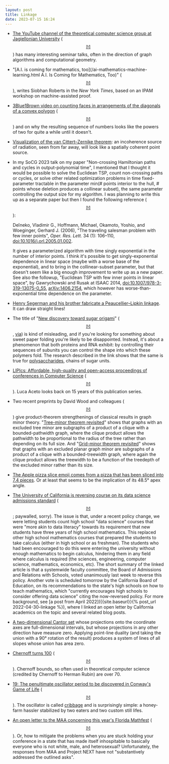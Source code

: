 ```yaml
---
layout: post
title: Linkage
date: 2023-07-15 16:24
---
```

* [The YouTube channel of the theoretical computer science group at Jagiellonian University](https://www.youtube.com/channel/UCudhkyXnp) <span style="white-space:nowrap">([$$\mathbb{M}$$](https://mathstodon.xyz/@11011110/110643216237002220))</span>  has many interesting seminar talks, often in the direction of graph algorithms and computational geometry.

* "[A.I. is coming for mathematics, too](/ai-mathematics-machine-learning.html
A.I. Is Coming for Mathematics, Too)" <span style="white-space:nowrap">([$$\mathbb{M}$$](https://mathstodon.xyz/@tao/110646721596499127)),</span> writes Siobhan Roberts in the _New York Times_, based on an IPAM workshop on machine-assisted proof.

* [3Blue1Brown video on counting faces in arrangements of the diagonals of a convex polygon](https://www.youtube.com/watch?v=YtkIWDE36qU) <span style="white-space:nowrap">([$$\mathbb{M}$$](https://mathstodon.xyz/@jix/110651873079898275))</span> and on why the resulting sequence of numbers looks like the powers of two for quite a while until it doesn't.

* [Visualization of the van Cittert–Zernike theorem](https://mathstodon.xyz/@j_bertolotti/110633884142999137): an incoherence source of radiation, seen from far away, will look like a spatially coherent point source.

* In my SoCG 2023 talk on my paper "Non-crossing Hamiltonian paths and cycles in output-polynomial time", I mentioned that I thought it would be possible to solve the Euclidean TSP, count non-crossing paths or cycles, or solve other related optimization problems in time fixed-parameter tractable in the parameter min(# points interior to the hull, # points whose deletion produces a collinear subset), the same parameter controlling the output size for my algorithm. I was planning to write this up as a separate paper but then I found the following reference <span style="white-space:nowrap">([$$\mathbb{M}$$](https://mathstodon.xyz/@11011110/110665873083153157)):</span>

  Deĭneko, Vladimir G., Hoffmann, Michael, Okamoto, Yoshio, and Woeginger, Gerhard J. (2006), "The traveling salesman problem with few inner points", _Oper. Res. Lett._ 34 (1): 106–110, [doi:10.1016/j.orl.2005.01.002](https://doi.org/10.1016/j.orl.2005.01.002).

  It gives a parameterized algorithm with time singly exponential in the number of interior points. I think it's possible to get singly-exponential dependence in linear space (maybe with a worse base of the exponential), and to bring in the collinear-subset parameter, but that doesn't seem like a big enough improvement to write up as a new paper. See also the followup, "Euclidean TSP with few inner points in linear space", by Gawrychowski and Rusak at ISAAC 2014, [doi:10.1007/978-3-319-13075-0_55](https://doi.org/10.1007/978-3-319-13075-0_55), [arXiv:1406.2154](https://arxiv.org/abs/1406.2154), which however has worse-than-exponential time dependence on the parameter.

* [Henry Segerman and his brother fabricate a Peaucellier–Lipkin linkage](https://mathstodon.xyz/@henryseg/110626790501408488). It can draw straight lines!

* The title of "[New discovery toward sugar origami](https://phys.org/news/2023-07-discovery-sugar-origami.html)" <span style="white-space:nowrap">([$$\mathbb{M}$$](https://mathstodon.xyz/@11011110/110674812767178137),</span> [via](https://news.ycombinator.com/item?id=36637418)) is kind of misleading, and if you're looking for something about sweet paper folding you're likely to be disappointed. Instead, it's about a phenomenon that both proteins and RNA exhibit: by controlling their sequences of subunits you can control the shape into which these polymers fold. The research described in the link shows that the same is true for [polysaccharides](https://en.wikipedia.org/wiki/Polysaccharide), chains of sugar units.

* [LIPIcs: Affordable, high-quality and open-access proceedings of conferences in Computer Science](http://processalgebra.blogspot.com/2023/07/lipics-affordable-high-quality-and-open.html) <span style="white-space:nowrap">([$$\mathbb{M}$$](https://mathstodon.xyz/@cstheory/110674902991084906)).</span> Luca Aceto looks back on 15 years of this publication series.

* Two recent preprints by David Wood and colleagues <span style="white-space:nowrap">([$$\mathbb{M}$$](https://mathstodon.xyz/@DavidWood/110684372458507420))</span> give product-theorem strengthenings of classical results in graph minor theory. "[Tree-minor theorem revisited](https://arxiv.org/abs/2303.14970)" shows that graphs with an excluded tree minor are subgraphs of a product of a clique with a bounded-pathwidth graph, where the clique product allows the pathwidth to be proportional to the radius of the tree rather than depending on its full size. And "[Grid-minor theorem revisited](https://arxiv.org/abs/2307.02816)" shows that graphs with an excluded planar graph minor are subgraphs of a product of a clique with a bounded-treewidth graph, where again the clique product allows the treewidth to be a function of the treedepth of the excluded minor rather than its size.

* [The Apple pizza slice emoji comes from a pizza that has been sliced into 7.4 pieces](https://mathstodon.xyz/@jwz@mastodon.social/110680970909651297). Or at least that seems to be the implication of its 48.5° apex angle.

* [The University of California is reversing course on its data science admissions standard](https://www.chronicle.com/article/the-university-of-california-is-reversing-course-on-its-data-science-admissions-standard) <span style="white-space:nowrap">([$$\mathbb{M}$$](https://mathstodon.xyz/@11011110/110698584106864885)</span>; paywalled, sorry). The issue is that, under a recent policy change, we were letting students count high school "data science" courses that were "more akin to data literacy" towards its requirement that new students have three years of high school mathematics. This replaced other high school mathematics courses that prepared the students to take calculus (either in high school or as freshman). The students who had been encouraged to do this were entering the university without enough mathematics to begin calculus, hindering them in any field where calculus is required (the sciences, engineering, computer science, mathematics, economics, etc). The short summary of the linked article is that a systemwide faculty committee, the Board of Admissions and Relations with Schools, voted unanimously last week to reverse this policy. Another vote is scheduled tomorrow by the California Board of Education, on its recommendations to the state's high schools on how to teach mathematics, which "currently encourages high schools to consider offering data science" citing the now-reversed policy. For more background, see [a post from April 2022]({{site.baseurl}}{% post_url 2022-04-30-linkage %}), where I linked an open letter by California academics on the topic and several related blog posts.

* [A two-dimensional Cantor set](https://mathstodon.xyz/@gregeganSF/110701062243460465) whose projections onto the coordinate axes are full-dimensional intervals, but whose projections in any other direction have measure zero. Applying point-line duality (and taking the union with a 90° rotation of the result) produces a system of lines of all slopes whose union has area zero.

* [Chernoff turns 100](https://blog.computationalcomplexity.org/2023/07/chernoff-turns-100.html) <span style="white-space:nowrap">([$$\mathbb{M}$$](https://fediscience.org/@fortnow/110639164110089792)).</span> Chernoff bounds, so often used in theoretical computer science (credited by Chernoff to Herman Rubin) are over 70.

* [19: The penultimate oscillator period to be discovered in Conway's Game of Life](https://conwaylife.com/forums/viewtopic.php?f=2&t=1437&p=163664#p163664) <span style="white-space:nowrap">([$$\mathbb{M}$$](https://mathstodon.xyz/@isaacg/110710615935015667)).</span> The oscillator is called [cribbage](https://conwaylife.com/wiki/Cribbage) and is surprisingly simple: a honey-farm hassler stabilized by two eaters and two custom still lifes.

* [An open letter to the MAA concerning this year's Florida Mathfest](https://inclusionexclusion.org/2023/07/13/an-open-letter-to-the-maa/) <span style="white-space:nowrap">([$$\mathbb{M}$$](https://mathstodon.xyz/@ilaba/110709050941445726)).</span> Or, how to mitigate the problems when you are stuck holding your conference in a state that has made itself inhospitable to basically everyone who is not white, male, and heterosexual? Unfortunately, the responses from MAA and Project NEXT have not "substantively addressed the outlined asks".